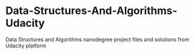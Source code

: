 # Data-Structures-And-Algorithms-Udacity
Data Structures and Algorithms nanodegree project files and solutions from Udacity platform
